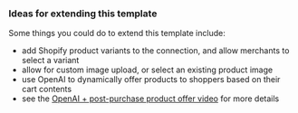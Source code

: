 ### Ideas for extending this template

Some things you could do to extend this template include:

- add Shopify product variants to the connection, and allow merchants to select a variant
- allow for custom image upload, or select an existing product image
- use OpenAI to dynamically offer products to shoppers based on their cart contents
- see the [OpenAI + post-purchase product offer video](https://youtu.be/wrPsagpiyos) for more details
